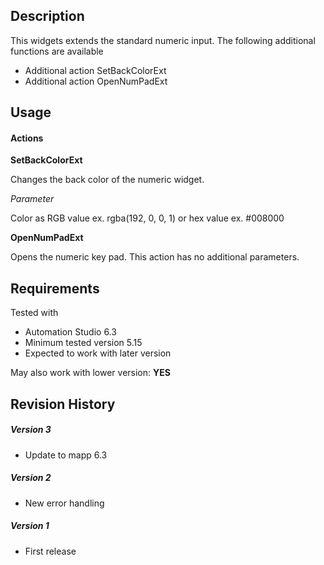 ## Description
This widgets extends the standard numeric input. The following additional functions are available

* Additional action SetBackColorExt
* Additional action OpenNumPadExt

## Usage

#### Actions

**SetBackColorExt**

Changes the back color of the numeric widget.

*Parameter*

Color as RGB value ex. rgba(192, 0, 0, 1) or hex value ex. #008000

**OpenNumPadExt**

Opens the numeric key pad. This action has no additional parameters.

## Requirements

Tested with

* Automation Studio 6.3
* Minimum tested version 5.15
* Expected to work with later version

May also work with lower version: **YES**

## Revision History

##### Version 3
- Update to mapp 6.3

##### Version 2
- New error handling

##### Version 1
- First release

